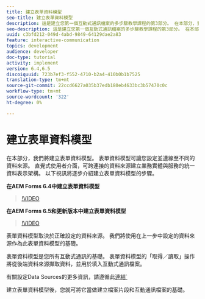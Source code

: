```yaml
---
title: 建立表單資料模型
seo-title: 建立表單資料模型
description: 這是建立您第一個互動式通訊檔案的多步驟教學課程的第3部分。 在本部分，我們將建立表單資料模型。 表單資料模型可讓您設定和連接不同的資料來源。它提供直覺式的使用者介面，以建立跨連線資料來源之商業實體與服務的統一資料表示架構。以下視訊逐步說明建立表單資料模型的步驟。
seo-description: 這是建立您第一個互動式通訊檔案的多步驟教學課程的第3部分。 在本部分，我們將建立表單資料模型。 表單資料模型可讓您設定並連線至不同的資料來源。它提供直覺式使用者介面，可跨連接的資料來源建立業務實體與服務的統一資料表示架構。 以下視訊將逐步介紹建立表單資料模型的步驟。
uuid: c3bfd212-049d-4abd-9849-64129dae2a83
feature: interactive-communication
topics: development
audience: developer
doc-type: tutorial
activity: implement
version: 6.4,6.5
discoiquuid: 723b7ef3-f552-4710-b2a4-410b0b1b7525
translation-type: tm+mt
source-git-commit: 22ccd6627a035b37edb180eb4633bc3b57470c0c
workflow-type: tm+mt
source-wordcount: '322'
ht-degree: 0%

---
```



# 建立表單資料模型

在本部分，我們將建立表單資料模型。 表單資料模型可讓您設定並連線至不同的資料來源。 直覺式使用者介面，可跨連接的資料來源建立業務實體與服務的統一資料表示架構。 以下視訊將逐步介紹建立表單資料模型的步驟。

**在AEM Forms 6.4中建立表單資料模型**
>[!VIDEO](https://video.tv.adobe.com/v/27763/?quality=9&learn=on)

**在AEM Forms 6.5和更新版本中建立表單資料模型**
>[!VIDEO](https://video.tv.adobe.com/v/27765?quality=9&learn=on)

表單資料模型取決於正確設定的資料來源。 我們將使用在上一步中設定的資料來源作為此表單資料模型的基礎。

表單資料模型是您所有互動式通訊的基礎。 表單資料模型的「取得／讀取」操作將從後端資料來源擷取資料，並用於填入互動式通訊檔案。

有關設定Data Sources的更多資訊，請遵循此[連結`](parttwo.md)

建立表單資料模型後，您就可將它當做建立檔案片段和互動通訊檔案的基礎。
